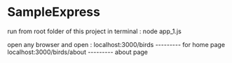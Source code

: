 # SampleExpress
run from root folder of this project in terminal : node app_1.js

open any browser and open : localhost:3000/birds     --------- for home page
localhost:3000/birds/about --------- about page 
